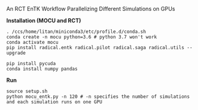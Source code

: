 An RCT EnTK Workflow Parallelizing Different Simulations on GPUs

**Installation (MOCU and RCT)**

```
. /ccs/home/litan/miniconda3/etc/profile.d/conda.sh
conda create -n mocu python=3.6 # python 3.7 won't work
conda activate mocu
pip install radical.entk radical.pilot radical.saga radical.utils --upgrade

pip install pycuda
conda install numpy pandas
```

**Run**

```
source setup.sh
python mocu_entk.py -n 120 # -n specifies the number of simulations and each simulation runs on one GPU
```

<!--Next see `run.sh` for possible commands to run on ORNL Summit.

**Performance**

See the `profiling` directory for scaling test results.-->
